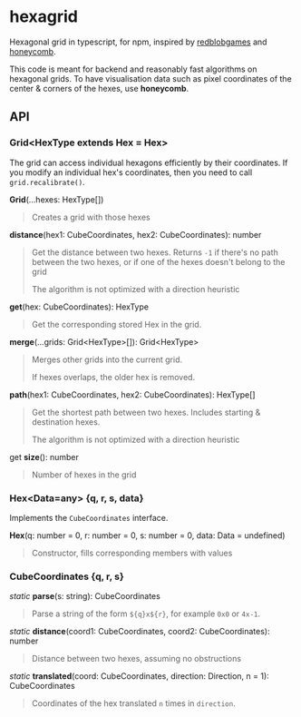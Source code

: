 # hexagrid
Hexagonal grid in typescript, for npm, inspired by [redblobgames](https://www.redblobgames.com/grids/hexagons/) and [honeycomb](https://github.com/flauwekeul/honeycomb).

This code is meant for backend and reasonably fast algorithms on hexagonal grids. To have visualisation data
such as pixel coordinates of the center & corners of the hexes, use **honeycomb**.

## API

### Grid\<HexType extends Hex = Hex>

The grid can access individual hexagons efficiently by their coordinates. If you modify an individual hex's coordinates, then you need to call `grid.recalibrate()`.

**Grid**(...hexes: HexType[])

> Creates a grid with those hexes

**distance**(hex1: CubeCoordinates, hex2: CubeCoordinates): number

> Get the distance between two hexes. Returns `-1` if there's no path
between the two hexes, or if one of the hexes doesn't belong to the
grid
>
> The algorithm is not optimized with a direction heuristic

**get**(hex: CubeCoordinates): HexType

> Get the corresponding stored Hex in the grid.

**merge**(...grids: Grid\<HexType>[]): Grid\<HexType>

> Merges other grids into the current grid.
>
> If hexes overlaps, the older hex is removed.

**path**(hex1: CubeCoordinates, hex2: CubeCoordinates): HexType[]

> Get the shortest path between two hexes. Includes starting & destination hexes.
>
> The algorithm is not optimized with a direction heuristic

get **size**(): number

> Number of hexes in the grid

### Hex<Data=any>  {q, r, s, data}

Implements the `CubeCoordinates` interface.

**Hex**(q: number = 0, r: number = 0, s: number = 0, data: Data = undefined)

> Constructor, fills corresponding members with values

### CubeCoordinates {q, r, s}

*static* **parse**(s: string): CubeCoordinates

>Parse a string of the form `${q}x${r}`, for  example `0x0` or `4x-1`.

*static* **distance**(coord1: CubeCoordinates, coord2: CubeCoordinates): number

> Distance between two hexes, assuming no obstructions

*static* **translated**(coord: CubeCoordinates, direction: Direction, n = 1): CubeCoordinates

> Coordinates of the hex translated `n` times in `direction`.